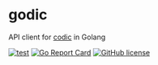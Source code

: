 # godic

API client for [codic](https://codic.jp/) in Golang

[![test](https://github.com/arrow2nd/godic/actions/workflows/test.yml/badge.svg)](https://github.com/arrow2nd/godic/actions/workflows/test.yml)
[![Go Report Card](https://goreportcard.com/badge/github.com/arrow2nd/godic)](https://goreportcard.com/report/github.com/arrow2nd/godic)
[![GitHub license](https://img.shields.io/github/license/arrow2nd/godic)](https://github.com/arrow2nd/godic/blob/main/LICENSE.txt)
